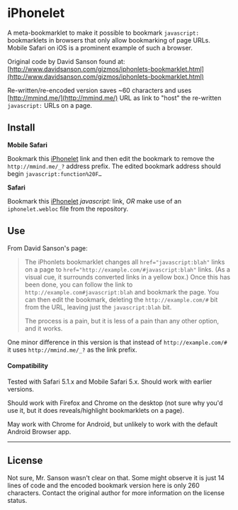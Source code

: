 # iPhonelet #

A meta-bookmarklet to make it possible to bookmark `javascript:` bookmarklets in browsers
that only allow bookmarking of page URLs. Mobile Safari on iOS is a prominent example of
such a browser.

Original code by David Sanson found at: [http://www.davidsanson.com/gizmos/iphonlets-bookmarklet.html](http://www.davidsanson.com/gizmos/iphonlets-bookmarklet.html)

Re-written/re-encoded version saves ~60 characters and uses [http://mmind.me/](http://mmind.me/) URL
as link to "host" the re-written `javascript:` URLs on a page.

## Install ##

**Mobile Safari**
 
Bookmark this [iPhonelet](http://mmind.me/_?javascript:function%20F%28%29{var%20i=0,L=document.links,A;for%28;i&lt;L.length;i++%29{A=L[i];if%28A.protocol=='javascript:'%29{A.href='http://mmind.me/_?'+A.href;A.style.padding='5px';A.style.border='thin%20solid%20#ccc';A.style.background='#ff3';A.style.color='#000'}}}F%28%29)
link and then edit the bookmark to remove the `http://mmind.me/_?` address prefix. The
edited bookmark address should begin `javascript:function%20F…`
 
**Safari**

Bookmark this [iPhonelet](javascript:function%20F%28%29{var%20i=0,L=document.links,A;for%28;i&lt;L.length;i++%29{A=L[i];if%28A.protocol=='javascript:'%29{A.href='http://mmind.me/_?'+A.href;A.style.padding='5px';A.style.border='thin%20solid%20#ccc';A.style.background='#ff3';A.style.color='#000'}}}F%28%29)
_javascript:_ link, *OR* make use of an `iphonelet.webloc` file from the repository.

## Use ##

From David Sanson's page:

>The iPhonlets bookmarklet changes all `href="javascript:blah"` links on a page to
>`href="http://example.com/#javascript:blah"` links. (As a visual cue, it surrounds 
>converted links in a yellow box.) Once this has been done, you can follow the link to 
>`http://example.com#javascript:blah` and bookmark the page. You can then edit the bookmark,
>deleting the `http://example.com/#` bit from the URL, leaving just the `javascript:blah` bit.
>
>The process is a pain, but it is less of a pain than any other option, and it works.

One minor difference in this version is that instead of `http://example.com/#` it uses
`http://mmind.me/_?` as the link prefix.

#### Compatibility ####

Tested with Safari 5.1.x and Mobile Safari 5.x. Should work with earlier versions.

Should work with Firefox and Chrome on the desktop (not sure why you'd use it, but it does
reveals/highlight bookmarklets on a page).

May work with Chrome for Android, but unlikely to work with the default Android Browser app.

----------

## License ##

Not sure, Mr. Sanson wasn't clear on that. Some might observe it is just 14 lines of code
and the encoded bookmark version here is only 260 characters. Contact the original author
for more information on the license status.
